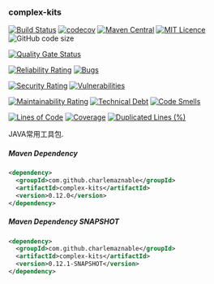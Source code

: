 ### complex-kits

[![Build Status](https://travis-ci.org/CharLemAznable/complex-kits.svg?branch=master)](https://travis-ci.org/CharLemAznable/complex-kits)
[![codecov](https://codecov.io/gh/CharLemAznable/complex-kits/branch/master/graph/badge.svg)](https://codecov.io/gh/CharLemAznable/complex-kits)
[![Maven Central](https://maven-badges.herokuapp.com/maven-central/com.github.charlemaznable/complex-kits/badge.svg)](https://maven-badges.herokuapp.com/maven-central/com.github.charlemaznable/complex-kits/)
[![MIT Licence](https://badges.frapsoft.com/os/mit/mit.svg?v=103)](https://opensource.org/licenses/mit-license.php)
![GitHub code size](https://img.shields.io/github/languages/code-size/CharLemAznable/complex-kits)

[![Quality Gate Status](https://sonarcloud.io/api/project_badges/measure?project=CharLemAznable_complex-kits&metric=alert_status)](https://sonarcloud.io/dashboard?id=CharLemAznable_complex-kits)

[![Reliability Rating](https://sonarcloud.io/api/project_badges/measure?project=CharLemAznable_complex-kits&metric=reliability_rating)](https://sonarcloud.io/dashboard?id=CharLemAznable_complex-kits)
[![Bugs](https://sonarcloud.io/api/project_badges/measure?project=CharLemAznable_complex-kits&metric=bugs)](https://sonarcloud.io/dashboard?id=CharLemAznable_complex-kits)

[![Security Rating](https://sonarcloud.io/api/project_badges/measure?project=CharLemAznable_complex-kits&metric=security_rating)](https://sonarcloud.io/dashboard?id=CharLemAznable_complex-kits)
[![Vulnerabilities](https://sonarcloud.io/api/project_badges/measure?project=CharLemAznable_complex-kits&metric=vulnerabilities)](https://sonarcloud.io/dashboard?id=CharLemAznable_complex-kits)

[![Maintainability Rating](https://sonarcloud.io/api/project_badges/measure?project=CharLemAznable_complex-kits&metric=sqale_rating)](https://sonarcloud.io/dashboard?id=CharLemAznable_complex-kits)
[![Technical Debt](https://sonarcloud.io/api/project_badges/measure?project=CharLemAznable_complex-kits&metric=sqale_index)](https://sonarcloud.io/dashboard?id=CharLemAznable_complex-kits)
[![Code Smells](https://sonarcloud.io/api/project_badges/measure?project=CharLemAznable_complex-kits&metric=code_smells)](https://sonarcloud.io/dashboard?id=CharLemAznable_complex-kits)

[![Lines of Code](https://sonarcloud.io/api/project_badges/measure?project=CharLemAznable_complex-kits&metric=ncloc)](https://sonarcloud.io/dashboard?id=CharLemAznable_complex-kits)
[![Coverage](https://sonarcloud.io/api/project_badges/measure?project=CharLemAznable_complex-kits&metric=coverage)](https://sonarcloud.io/dashboard?id=CharLemAznable_complex-kits)
[![Duplicated Lines (%)](https://sonarcloud.io/api/project_badges/measure?project=CharLemAznable_complex-kits&metric=duplicated_lines_density)](https://sonarcloud.io/dashboard?id=CharLemAznable_complex-kits)

JAVA常用工具包.

##### Maven Dependency

```xml
<dependency>
  <groupId>com.github.charlemaznable</groupId>
  <artifactId>complex-kits</artifactId>
  <version>0.12.0</version>
</dependency>
```

##### Maven Dependency SNAPSHOT

```xml
<dependency>
  <groupId>com.github.charlemaznable</groupId>
  <artifactId>complex-kits</artifactId>
  <version>0.12.1-SNAPSHOT</version>
</dependency>
```
